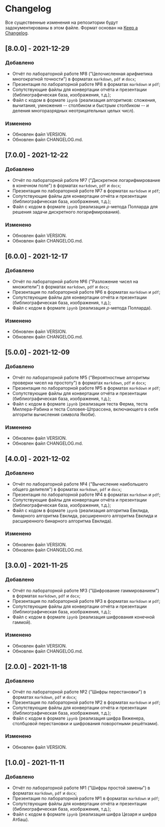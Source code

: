 # Changelog

Все существенные изменения на репозитории будут задокументированы в этом файле. Формат основан на [Keep a Changelog](https://keepachangelog.com/en/1.0.0/).

## [8.0.0] - 2021-12-29
### Добавлено
- Отчёт по лабораторной работе №8 ("Целочисленная арифметика многократной точности") в форматах `markdown`, `pdf` и `docx`;
- Презентация по лабораторной работе №8 в форматах `markdown` и `pdf`;
- Сопутствующие файлы для конвертации отчёта и презентации (библиографическая база, изображения, т.д.);
- Файл с кодом в формате `ipynb` (реализация алгоритмов: сложения, вычитания, умножения -- столбиком и быстрым столбиком -- и деления многоразрядных неотрицательных целых числ).

### Изменено
- Обновлен файл VERSION.
- Обновлен файл CHANGELOG.md.

## [7.0.0] - 2021-12-22
### Добавлено
- Отчёт по лабораторной работе №7 ("Дискретное логарифмирование в конечном поле") в форматах `markdown`, `pdf` и `docx`;
- Презентация по лабораторной работе №7 в форматах `markdown` и `pdf`;
- Сопутствующие файлы для конвертации отчёта и презентации (библиографическая база, изображения, т.д.);
- Файл с кодом в формате `ipynb` (реализация $\rho$-метода Полларда для решения задачи дискретного логарифмирования).

### Изменено
- Обновлен файл VERSION.
- Обновлен файл CHANGELOG.md.

## [6.0.0] - 2021-12-17
### Добавлено
- Отчёт по лабораторной работе №6 ("Разложение чисел на множители") в форматах `markdown`, `pdf` и `docx`;
- Презентация по лабораторной работе №6 в форматах `markdown` и `pdf`;
- Сопутствующие файлы для конвертации отчёта и презентации (библиографическая база, изображения, т.д.);
- Файл с кодом в формате `ipynb` (реализация $\rho$-метода Полларда).

### Изменено
- Обновлен файл VERSION.
- Обновлен файл CHANGELOG.md.

## [5.0.0] - 2021-12-09
### Добавлено
- Отчёт по лабораторной работе №5 ("Вероятностные алгоритмы проверки чисел на простоту") в форматах `markdown`, `pdf` и `docx`;
- Презентация по лабораторной работе №5 в форматах `markdown` и `pdf`;
- Сопутствующие файлы для конвертации отчёта и презентации (библиографическая база, изображения, т.д.);
- Файл с кодом в формате `ipynb` (реализация теста Ферма, теста Миллера-Рабина и теста Соловея-Штрассена, включающего в себя алгоритм вычисления символа Якоби).

### Изменено
- Обновлен файл VERSION.
- Обновлен файл CHANGELOG.md.

## [4.0.0] - 2021-12-02
### Добавлено
- Отчёт по лабораторной работе №4 ("Вычисление наибольшего общего делителя") в форматах `markdown`, `pdf` и `docx`;
- Презентация по лабораторной работе №4 в форматах `markdown` и `pdf`;
- Сопутствующие файлы для конвертации отчёта и презентации (библиографическая база, изображения, т.д.);
- Файл с кодом в формате `ipynb` (реализация алгоритма Евклида, бинарного алгоритма Евклида, расширенного алгоритма Евклида и расширенного бинарного алгоритма Евклида).

### Изменено
- Обновлен файл VERSION.
- Обновлен файл CHANGELOG.md.

## [3.0.0] - 2021-11-25
### Добавлено
- Отчёт по лабораторной работе №3 ("Шифрование гаммированием") в форматах `markdown`, `pdf` и `docx`;
- Презентация по лабораторной работе №3 в форматах `markdown` и `pdf`;
- Сопутствующие файлы для конвертации отчёта и презентации (библиографическая база, изображения, т.д.);
- Файл с кодом в формате `ipynb` (реализация шифрования конечной гаммой).

### Изменено
- Обновлен файл VERSION.
- Обновлен файл CHANGELOG.md.

## [2.0.0] - 2021-11-18
### Добавлено
- Отчёт по лабораторной работе №2 ("Шифры перестановки") в форматах `markdown`, `pdf` и `docx`;
- Презентация по лабораторной работе №2 в форматах `markdown` и `pdf`;
- Сопутствующие файлы для конвертации отчёта и презентации (библиографическая база, изображения, т.д.);
- Файл с кодом в формате `ipynb` (реализация шифра Виженера, столбцовой перестановки и шифрования поворотными решётками).

### Изменено
- Обновлен файл VERSION.

## [1.0.0] - 2021-11-11
### Добавлено
- Отчёт по лабораторной работе №1 ("Шифры простой замены") в форматах `markdown`, `pdf` и `docx`;
- Презентация по лабораторной работе №1 в форматах `markdown` и `pdf`;
- Сопутствующие файлы для конвертации отчёта и презентации (библиографическая база, изображения, т.д.);
- Файл с кодом в формате `ipynb` (реализация шифра Цезаря и шифра Атбаш).
